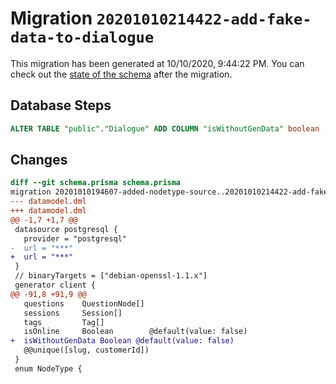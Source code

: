 # Migration `20201010214422-add-fake-data-to-dialogue`

This migration has been generated at 10/10/2020, 9:44:22 PM.
You can check out the [state of the schema](./schema.prisma) after the migration.

## Database Steps

```sql
ALTER TABLE "public"."Dialogue" ADD COLUMN "isWithoutGenData" boolean  NOT NULL DEFAULT false;
```

## Changes

```diff
diff --git schema.prisma schema.prisma
migration 20201010194607-added-nodetype-source..20201010214422-add-fake-data-to-dialogue
--- datamodel.dml
+++ datamodel.dml
@@ -1,7 +1,7 @@
 datasource postgresql {
   provider = "postgresql"
-  url = "***"
+  url = "***"
 }
 // binaryTargets = ["debian-openssl-1.1.x"]
 generator client {
@@ -91,8 +91,9 @@
   questions    QuestionNode[]
   sessions     Session[]
   tags         Tag[]
   isOnline     Boolean        @default(value: false)
+  isWithoutGenData Boolean @default(value: false)
   @@unique([slug, customerId])
 }
 enum NodeType {
```


